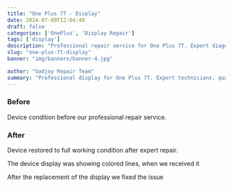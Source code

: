 ```yaml
---
title: "One Plus 7T - Display"
date: 2024-07-09T12:04:49
draft: false
categories: ['OnePlus', 'Display Repair']
tags: ['display']
description: "Professional repair service for One Plus 7T. Expert diagnosis and quality repairs in Bangalore."
slug: "one-plus-7t-display"
banner: "img/banners/banner-4.jpg"

author: "Gadjoy Repair Team"
summary: "Professional display for One Plus 7T. Expert technicians, quality parts, warranty included."
---
```


### Before

Device condition before our professional repair service.

### After

Device restored to full working condition after expert repair.

The device display was showing colored lines, when we received it

After the replacement of the display we fixed the issue